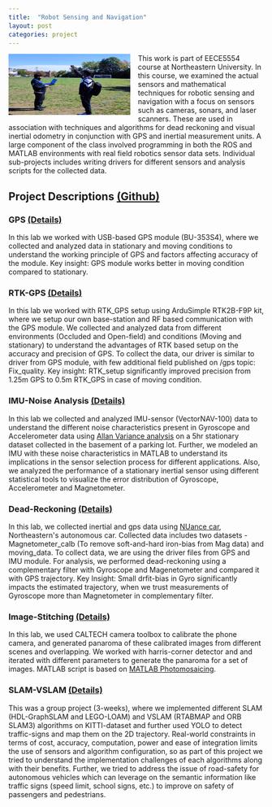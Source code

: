 ```yaml
---
title:  "Robot Sensing and Navigation"
layout: post
categories: project
---
```

<img align="left" width="240" height="120" src="/assets/RSN_DataCollection.png" style="padding-right: 15px; padding-bottom: 15px;">
This work is part of EECE5554 course at Northeastern University. In this course, we examined the actual sensors and mathematical techniques for robotic sensing and navigation with a focus on sensors such as cameras, sonars, and laser scanners. These are used in association with techniques and algorithms for dead reckoning and visual inertial odometry in conjunction with GPS and inertial measurement units. A large component of the class involved programming in both the ROS and MATLAB environments with real field robotics sensor data sets. Individual sub-projects includes writing drivers for different sensors and analysis scripts for the collected data. 



## Project Descriptions [(Github)](https://github.com/gupta-divy/Robot-Sensing-and-Navigation)

### GPS [(Details)](https://github.com/gupta-divy/Robot-Sensing-and-Navigation/blob/main/GPS/src/report.pdf)
In this lab we worked with USB-based GPS module (BU-353S4), where we collected and analyzed data in stationary and moving conditions to understand the working principle of GPS and factors affecting accuracy of the module. Key insight: GPS module works better in moving condition compared to stationary.


### RTK-GPS [(Details)](https://github.com/gupta-divy/Robot-Sensing-and-Navigation/blob/main/RTK-GPS/src/report.pdf)
In this lab we worked with RTK_GPS setup using ArduSimple RTK2B-F9P kit, where we setup our own base-station and RF based communication with the GPS module. We collected and analyzed data from different environments (Occluded and Open-field) and conditions (Moving and stationary) to understand the advantages of RTK based setup on the accuracy and precision of GPS. To collect the data, our driver is similar to driver from GPS module, with few additional field published on /gps topic: Fix_quality. Key insight: RTK_setup significantly improved precision from 1.25m GPS to 0.5m RTK_GPS in case of moving condition.

### IMU-Noise Analysis [(Details)](https://github.com/gupta-divy/Robot-Sensing-and-Navigation/blob/main/IMU-Noise%20Analysis/src/report.pdf)
In this lab we collected and analyzed IMU-sensor (VectorNAV-100) data to understand the different noise characteristics present in Gyroscope and Accelerometer data using [Allan Variance analysis](https://www.mathworks.com/help/nav/ug/inertial-sensor-noise-analysis-using-allan-variance.html) on a 5hr stationary dataset collected in the basement of a parking lot. Further, we modeled an IMU with these noise characteristics in MATLAB to understand its implications in the sensor selection process for different applications. Also, we analyzed the performance of a stationary inertial sensor using different statistical tools to visualize the error distribution of Gyroscope, Accelerometer and Magnetometer. 

### Dead-Reckoning [(Details)](https://github.com/gupta-divy/Robot-Sensing-and-Navigation/blob/main/Dead-Reckoning/src/report.pdf)
In this lab, we collected inertial and gps data using [NUance car](https://fieldroboticslab.ece.northeastern.edu/autonomous-car/), Northeastern's autonomous car. Collected data includes two datasets - Magnetometer_calb (To remove soft-and-hard iron-bias from Mag data) and moving_data. To collect data, we are using the driver files from GPS and IMU module. For analysis, we performed dead-reckoning using a complementary filter with Gyroscope and Magenetometer and compared it with GPS trajectory. Key Insight: Small drfit-bias in Gyro significantly impacts the estimated trajectory, when we trust measurements of Gyroscope more than Magnetometer in complementary filter. 

### Image-Stitching [(Details)](https://github.com/gupta-divy/Robot-Sensing-and-Navigation/blob/main/Image-Stitching/report.pdf)
In this lab, we used CALTECH camera toolbox to calibrate the phone camera, and generated panaroma of these calibrated images from different scenes and overlapping. We worked with harris-corner detector and and iterated with different parameters to generate the panaroma for a set of images. MATLAB script is based on [MATLAB Photomosaicing](https://www.mathworks.com/help/vision/ug/feature-based-panoramic-image-stitching.html?searchHighlight=panorama&s_tid=doc_srchtitle).

### SLAM-VSLAM [(Details)](https://github.com/gupta-divy/Robot-Sensing-and-Navigation/blob/main/SLAM-VSLAM/src/analysis/report_TBD.pdf)
This was a group project (3-weeks), where we implemented different SLAM (HDL-GraphSLAM and LEGO-LOAM) and VSLAM (RTABMAP and ORB SLAM3) algorithms on KITTI-dataset and further used YOLO to detect traffic-signs and map them on the 2D trajectory. Real-world constraints in terms of cost, accuracy, computation, power and ease of integration limits the use of sensors and algorithm configuration, so as part of this project we tried to understand the implementation challenges of each algorithms along with their benefits. Further, we tried to address the issue of road-safety for autonomous vehicles which can leverage on the semantic information like traffic signs (speed limit, school signs, etc.) to improve on safety of passengers and pedestrians. 